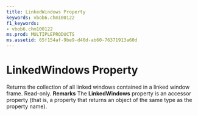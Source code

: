 ```yaml
---
title: LinkedWindows Property
keywords: vbob6.chm100122
f1_keywords:
- vbob6.chm100122
ms.prod: MULTIPLEPRODUCTS
ms.assetid: 65f154af-9be9-d40d-ab60-76371913a60d
---
```



# LinkedWindows Property



Returns the collection of all linked windows contained in a linked window frame. Read-only.
 **Remarks**
The  **LinkedWindows** property is an accessor property (that is, a property that returns an object of the same type as the property name).

